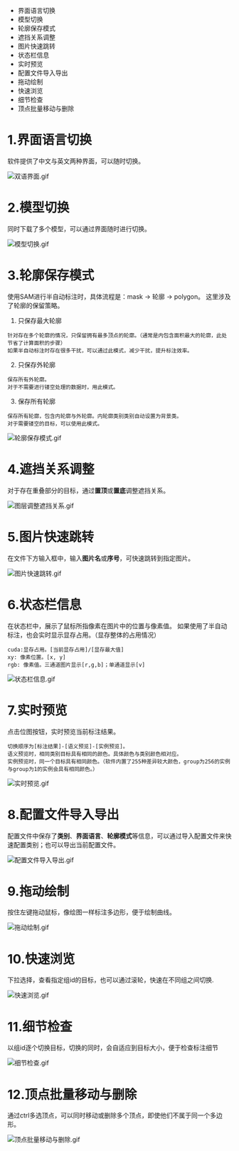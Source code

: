 - 界面语言切换
- 模型切换
- 轮廓保存模式
- 遮挡关系调整
- 图片快速跳转
- 状态栏信息
- 实时预览
- 配置文件导入导出
- 拖动绘制
- 快速浏览
- 细节检查
- 顶点批量移动与删除

# 1.界面语言切换
软件提供了中文与英文两种界面，可以随时切换。

![双语界面.gif](../display/双语界面.gif)

# 2.模型切换
同时下载了多个模型，可以通过界面随时进行切换。

![模型切换.gif](../display/模型切换.gif)

# 3.轮廓保存模式
使用SAM进行半自动标注时，具体流程是：mask -> 轮廓 -> polygon。
这里涉及了轮廓的保留策略。
1. 只保存最大轮廓
```text
针对存在多个轮廓的情况，只保留拥有最多顶点的轮廓。（通常是内包含面积最大的轮廓，此处节省了计算面积的步骤）
如果半自动标注时存在很多干扰，可以通过此模式，减少干扰，提升标注效率。
```
2. 只保存外轮廓
```text
保存所有外轮廓。
对于不需要进行镂空处理的数据时，用此模式。
```
3. 保存所有轮廓
```text
保存所有轮廓，包含内轮廓与外轮廓。内轮廓类别类别自动设置为背景类。
对于需要镂空的目标，可以使用此模式。
```
![轮廓保存模式.gif](../display/轮廓保存模式.gif)


# 4.遮挡关系调整
对于存在重叠部分的目标，通过**置顶**或**置底**调整遮挡关系。

![图层调整遮挡关系.gif](../display/图层调整遮挡关系.gif)


# 5.图片快速跳转
在文件下方输入框中，输入**图片名**或**序号**，可快速跳转到指定图片。

![图片快速跳转.gif](../display/图片快速跳转.gif)

# 6.状态栏信息
在状态栏中，展示了鼠标所指像素在图片中的位置与像素值。
如果使用了半自动标注，也会实时显示显存占用。（显存整体的占用情况）
```text
cuda:显存占用。[当前显存占用]/[显存最大值]
xy: 像素位置。[x, y]
rgb: 像素值。三通道图片显示[r,g,b]；单通道显示[v]
```
![状态栏信息.gif](../display/状态栏信息.gif)

# 7.实时预览
点击位图按钮，实时预览当前标注结果。
```text
切换顺序为[标注结果]-[语义预览]-[实例预览]。
语义预览时，相同类别目标具有相同的颜色。具体颜色与类别颜色相对应。
实例预览时，同一个目标具有相同颜色。（软件内置了255种差异较大颜色，group为256的实例与group为1的实例会具有相同颜色。）
```
![实时预览.gif](../display/实时预览.gif)

# 8.配置文件导入导出
配置文件中保存了**类别**、**界面语言**、**轮廓模式**等信息，可以通过导入配置文件来快速配置类别；也可以导出当前配置文件。

![配置文件导入导出.gif](../display/配置文件导入导出.gif)

# 9.拖动绘制
按住左键拖动鼠标，像绘图一样标注多边形，便于绘制曲线。

![拖动绘制.gif](../display/拖动绘制.gif)

# 10.快速浏览
下拉选择，查看指定组id的目标，也可以通过滚轮，快速在不同组之间切换.

![快速浏览.gif](../display/快速浏览.gif)

# 11.细节检查
以组id逐个切换目标，切换的同时，会自适应到目标大小，便于检查标注细节

![细节检查.gif](../display/细节检查.gif)


# 12.顶点批量移动与删除
通过ctrl多选顶点，可以同时移动或删除多个顶点，即使他们不属于同一个多边形。

![顶点批量移动与删除.gif](../display/顶点批量移动与删除.gif)
